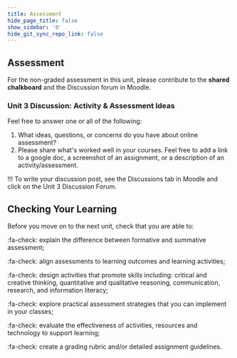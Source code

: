 ```yaml
---
title: Assessment
hide_page_title: false
show_sidebar: '0'
hide_git_sync_repo_link: false
---
```


## Assessment

For the non-graded assessment in this unit, please contribute to the **shared chalkboard** and the Discussion forum in Moodle.

### Unit 3 Discussion: Activity & Assessment Ideas
Feel free to answer one or all of the following:
1. What ideas, questions, or concerns do you have about online assessment?
2. Please share what's worked well in your courses. Feel free to add a link to a google doc, a screenshot of an assignment, or a description of an activity/assessment.

!!! To write your discussion post, see the Discussions tab in Moodle and click on the Unit 3 Discussion Forum.

## Checking Your Learning

Before you move on to the next unit, check that you are able to:  

:fa-check: explain the difference between formative and summative assessment;

:fa-check: align assessments to learning outcomes and learning activities;

:fa-check: design activities that promote skills including: critical and creative thinking, quantitative and qualitative reasoning, communication, research, and information literacy;

:fa-check: explore practical assessment strategies that you can implement in your classes;

:fa-check: evaluate the effectiveness of activities, resources and technology to support learning;

:fa-check: create a grading rubric and/or detailed assignment guidelines.
